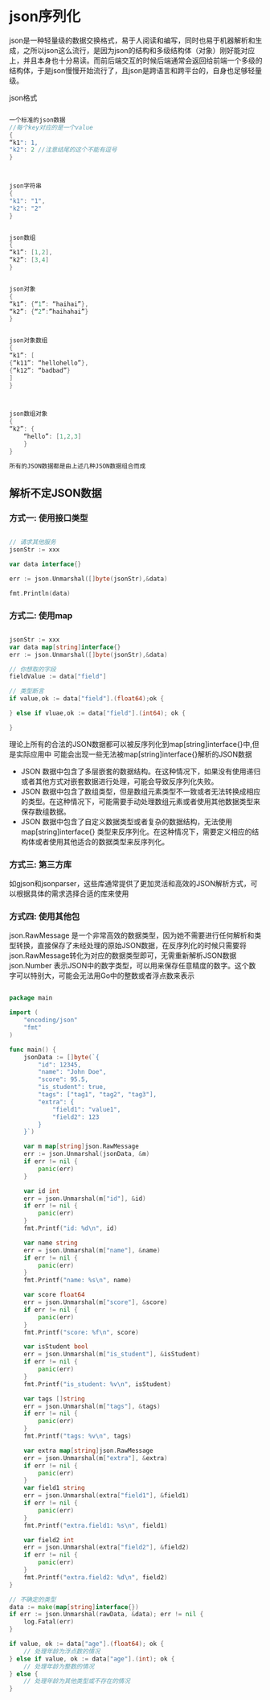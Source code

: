 

# json序列化

json是一种轻量级的数据交换格式，易于人阅读和编写，同时也易于机器解析和生成，之所以json这么流行，是因为json的结构和多级结构体（对象）刚好能对应上，并且本身也十分易读。而前后端交互的时候后端通常会返回给前端一个多级的结构体，于是json慢慢开始流行了，且json是跨语言和跨平台的，自身也足够轻量级。

json格式
```go

一个标准的json数据
//每个key对应的是一个value
{
“k1": 1,
"k2": 2 //注意结尾的这个不能有逗号
}



json字符串
{
"k1": "1",
"k2": "2"
}


json数组
{
“k1”: [1,2],
“k2”: [3,4]
}


json对象
{
“k1”: {“1”: “haihai”},
“k2”: {“2”:”haihahai”}
}


json对象数组
{
“k1”: [
{“k11”: “hellohello”},
{“k12”: “badbad”}
]
}



json数组对象
{
“k2”: {
	“hello”: [1,2,3]
	}
}

所有的JSON数据都是由上述几种JSON数据组合而成

```


## 解析不定JSON数据

### 方式一: 使用接口类型

```go

// 请求其他服务   
jsonStr := xxx

var data interface{}

err := json.Unmarshal([]byte(jsonStr),&data)

fmt.Println(data)

```


### 方式二: 使用map

```go

jsonStr := xxx
var data map[string]interface{} 
err := json.Unmarshal([]byte(jsonStr),&data)

// 你想取的字段
fieldValue := data["field"]

// 类型断言
if value,ok := data["field"].(float64);ok {

} else if vluae,ok := data["field"].(int64); ok {

}


```

理论上所有的合法的JSON数据都可以被反序列化到map[string]interface{}中,但是实际应用中 可能会出现一些无法被map[string]interface{}解析的JSON数据
- JSON 数据中包含了多层嵌套的数据结构。在这种情况下，如果没有使用递归或者其他方式对嵌套数据进行处理，可能会导致反序列化失败。
- JSON 数据中包含了数组类型，但是数组元素类型不一致或者无法转换成相应的类型。在这种情况下，可能需要手动处理数组元素或者使用其他数据类型来保存数组数据。
- JSON 数据中包含了自定义数据类型或者复杂的数据结构，无法使用 map[string]interface{} 类型来反序列化。在这种情况下，需要定义相应的结构体或者使用其他适合的数据类型来反序列化。


### 方式三: 第三方库

如gjson和jsonparser，这些库通常提供了更加灵活和高效的JSON解析方式，可以根据具体的需求选择合适的库来使用


### 方式四: 使用其他包

json.RawMessage 是一个非常高效的数据类型，因为她不需要进行任何解析和类型转换，直接保存了未经处理的原始JSON数据，在反序列化的时候只需要将json.RawMessage转化为对应的数据类型即可，无需重新解析JSON数据
json.Number 表示JSON中的数字类型，可以用来保存任意精度的数字。这个数字可以特别大，可能会无法用Go中的整数或者浮点数来表示

```go

package main

import (
    "encoding/json"
    "fmt"
)

func main() {
    jsonData := []byte(`{
        "id": 12345,
        "name": "John Doe",
        "score": 95.5,
        "is_student": true,
        "tags": ["tag1", "tag2", "tag3"],
        "extra": {
            "field1": "value1",
            "field2": 123
        }
    }`)

    var m map[string]json.RawMessage
    err := json.Unmarshal(jsonData, &m)
    if err != nil {
        panic(err)
    }

    var id int
    err = json.Unmarshal(m["id"], &id)
    if err != nil {
        panic(err)
    }
    fmt.Printf("id: %d\n", id)

    var name string
    err = json.Unmarshal(m["name"], &name)
    if err != nil {
        panic(err)
    }
    fmt.Printf("name: %s\n", name)

    var score float64
    err = json.Unmarshal(m["score"], &score)
    if err != nil {
        panic(err)
    }
    fmt.Printf("score: %f\n", score)

    var isStudent bool
    err = json.Unmarshal(m["is_student"], &isStudent)
    if err != nil {
        panic(err)
    }
    fmt.Printf("is_student: %v\n", isStudent)

    var tags []string
    err = json.Unmarshal(m["tags"], &tags)
    if err != nil {
        panic(err)
    }
    fmt.Printf("tags: %v\n", tags)

    var extra map[string]json.RawMessage
    err = json.Unmarshal(m["extra"], &extra)
    if err != nil {
        panic(err)
    }
    var field1 string
    err = json.Unmarshal(extra["field1"], &field1)
    if err != nil {
        panic(err)
    }
    fmt.Printf("extra.field1: %s\n", field1)

    var field2 int
    err = json.Unmarshal(extra["field2"], &field2)
    if err != nil {
        panic(err)
    }
    fmt.Printf("extra.field2: %d\n", field2)
}

// 不确定的类型
data := make(map[string]interface{})
if err := json.Unmarshal(rawData, &data); err != nil {
    log.Fatal(err)
}

if value, ok := data["age"].(float64); ok {
    // 处理年龄为浮点数的情况
} else if value, ok := data["age"].(int); ok {
    // 处理年龄为整数的情况
} else {
    // 处理年龄为其他类型或不存在的情况
}

```